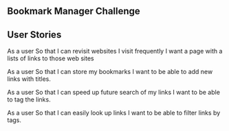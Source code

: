 ## Bookmark Manager Challenge ##

User Stories
------
As a user
So that I can revisit websites I visit frequently
I want a page with a lists of links to those web sites

As a user
So that I can store my bookmarks
I want to be able to add new links with titles.

As a user
So that I can speed up future search of my links
I want to be able to tag the links.

As a user
So that I can easily look up links
I want to be able to filter links by tags.
